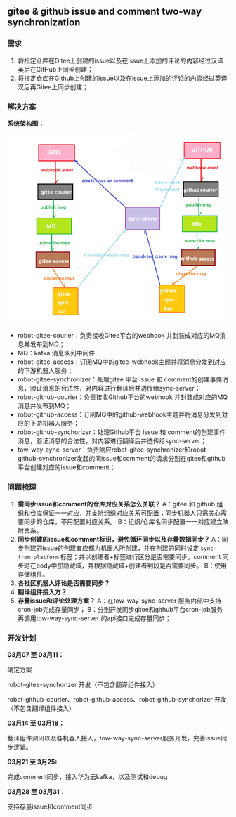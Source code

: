 ## gitee & github issue and comment two-way synchronization

### 需求

1. 将指定仓库在Gitee上创建的issue以及在issue上添加的评论的内容经过汉译英后在GitHub上同步创建；
2. 将指定仓库在Github上创建的issue以及在issue上添加的评论的内容经过英译汉后再Gitee上同步创建；

### 解决方案

**系统架构图：**

![img](image/async-issue-comment.png)

- robot-gitee-courier：负责接收Gitee平台的webhook 并封装成对应的MQ消息并发布到MQ；
- MQ：kafka 消息队列中间件
- robot-gitee-access：订阅MQ中的gitee-webhook主题并将消息分发到对应的下游机器人服务；
- robot-gitee-synchronizer：处理gitee 平台 issue 和 comment的创建事件消息，验证消息的合法性，对内容进行翻译后并透传给sync-server；
- robot-github-courier：负责接收Github平台的webhook 并封装成对应的MQ消息并发布到MQ；
- robot-github-access：订阅MQ中的github-webhook主题并将消息分发到对应的下游机器人服务；
- robot-github-synchorizer：处理Github平台 issue 和 comment的创建事件消息，验证消息的合法性，对内容进行翻译后并透传给sync-server；
- tow-way-sync-server：负责响应robot-gitee-synchronizer和robot-github-synchronizer发起的同issue和comment的请求分别在gitee和github平台创建对应的issue和comment；

### 问题梳理

1. **需同步issue和comment的仓库对应关系怎么关联？**
   A：gitee 和 github 组织和仓库保证一一对应，并支持组织对应关系可配置；同步机器人只需关心需要同步的仓库，不用配置对应关系。
   B：组织/仓库名同步配置一一对应建立映射关系。
2. **同步创建的issue和comment标识，避免循环同步以及存量数据同步？**
   A：同步创建的issue的创建者应都为机器人所创建，并在创建的同时设定 `sync-from-platform` 标签；并以创建者+标签进行区分是否需要同步。comment 同步时在body中加隐藏域，并根据隐藏域+创建者判段是否需要同步。
   B：使用存储组件。
3. **各社区机器人评论是否需要同步？**
4. **翻译组件接入方？**
5. **存量issue和评论处理方案？**
   A：在tow-way-sync-server 服务内部中支持cron-job完成存量同步；
   B：分别开发同步gitee和github平台cron-job服务再调用tow-way-sync-server 的api接口完成存量同步；

### 开发计划

**03月07 至 03月11：**

确定方案

robot-gitee-synchorizer 开发（不包含翻译组件接入）

robot-github-courier、robot-github-access、robot-github-synchorizer 开发（不包含翻译组件接入）

**03月14 至 03月18：**

翻译组件调研以及各机器人接入，tow-way-sync-server服务开发，完善issue同步逻辑。

**03月21 至 3月25:**

完成comment同步，接入华为云kafka，以及测试和debug

**03月28 至 03月31：**

支持存量issue和comment同步
